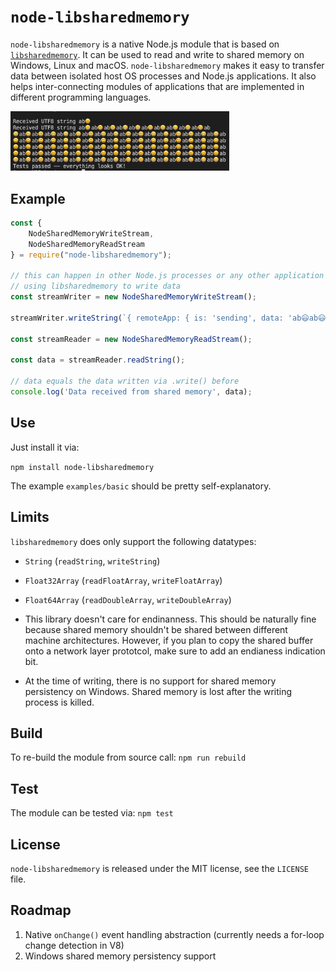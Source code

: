 # `node-libsharedmemory`

`node-libsharedmemory` is a native Node.js module that is based on [`libsharedmemory`](https://github.com/kyr0/libsharedmemory). It can be used to read and write to shared memory on Windows, Linux and macOS. `node-libsharedmemory` makes it easy to transfer data between isolated host OS processes and Node.js applications. It also helps inter-connecting modules of applications that are implemented in different programming languages.

<img src="screenshot.png" width="350px" />

## Example

```js
const {
    NodeSharedMemoryWriteStream,
    NodeSharedMemoryReadStream
} = require("node-libsharedmemory");

// this can happen in other Node.js processes or any other application
// using libsharedmemory to write data
const streamWriter = new NodeSharedMemoryWriteStream();

streamWriter.writeString(`{ remoteApp: { is: 'sending', data: 'ab😃ab😃ab😃' } }`);

const streamReader = new NodeSharedMemoryReadStream();

const data = streamReader.readString();

// data equals the data written via .write() before
console.log('Data received from shared memory', data);
```

## Use

Just install it via:

`npm install node-libsharedmemory`

The example `examples/basic` should be pretty self-explanatory.

## Limits

`libsharedmemory` does only support the following datatypes:
- `String` (`readString`, `writeString`)
- `Float32Array` (`readFloatArray`, `writeFloatArray`)
- `Float64Array` (`readDoubleArray`, `writeDoubleArray`)

- This library doesn't care for endinanness. This should be naturally fine
because shared memory shouldn't be shared between different machine 
architectures. However, if you plan to copy the shared buffer onto a 
network layer prototcol, make sure to add an endianess indication bit.

- At the time of writing, there is no support for shared memory persistency
on Windows. Shared memory is lost after the writing process is killed.

## Build

To re-build the module from source call: `npm run rebuild`

## Test

The module can be tested via: `npm test`

## License

`node-libsharedmemory` is released under the MIT license, see the `LICENSE` file.

## Roadmap

1) Native `onChange()` event handling abstraction (currently needs a for-loop change detection in V8)
2) Windows shared memory persistency support
